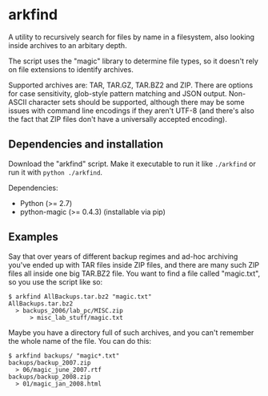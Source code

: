 arkfind
=======

A utility to recursively search for files by name in a filesystem, also looking
inside archives to an arbitary depth.

The script uses the "magic" library to determine file types, so it doesn't rely
on file extensions to identify archives.

Supported archives are: TAR, TAR.GZ, TAR.BZ2 and ZIP. There are options for case
sensitivity, glob-style pattern matching and JSON output. Non-ASCII character
sets should be supported, although there may be some issues with command line
encodings if they aren't UTF-8 (and there's also the fact that ZIP files don't
have a universally accepted encoding).

Dependencies and installation
-----------------------------

Download the "arkfind" script. Make it executable to run it like ```./arkfind```
 or run it with ```python ./arkfind```.

Dependencies:

  * Python (>= 2.7)
  * python-magic (>= 0.4.3) (installable via pip)

Examples
--------

Say that over years of different backup regimes and ad-hoc archiving you've
ended up with TAR files inside ZIP files, and there are many such ZIP files all
inside one big TAR.BZ2 file. You want to find a file called "magic.txt", so you
use the script like so:

    $ arkfind AllBackups.tar.bz2 "magic.txt"
    AllBackups.tar.bz2
      > backups_2006/lab_pc/MISC.zip
          > misc_lab_stuff/magic.txt
        
Maybe you have a directory full of such archives, and you can't remember the
whole name of the file. You can do this:

    $ arkfind backups/ "magic*.txt"
    backups/backup_2007.zip
      > 06/magic_june_2007.rtf
    backups/backup_2008.zip
      > 01/magic_jan_2008.html
